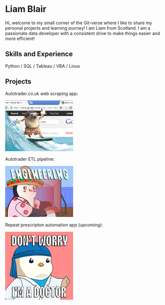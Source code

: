 # Liam Blair

Hi, welcome to my small corner of the Git-verse where I like to share my personal projects and learning journey! I am Liam from Scotland. I am a passionate data developer with a consistent drive to make things easier and more efficient!

## Skills and Experience
Python / SQL / Tableau / VBA / Linux

## Projects

Autotrader.co.uk web scraping app:            

 <a href="https://github.com/liamjblair/autotradervaluationapp">
  <img src="https://github.com/liamjblair/liamjblair/blob/main/giphy.gif" width="220"/>            
<a/>

Autotrader ETL pipeline:

 <a href="https://github.com/liamjblair/autotrader_etl_pipeline">
  <img src="https://github.com/liamjblair/liamjblair/blob/main/engineering.gif" width="220"/>            
<a/>


Repeat prescripton automation app (upcoming):

<img src="https://github.com/liamjblair/liamjblair/blob/main/doctor.gif" width="220">


